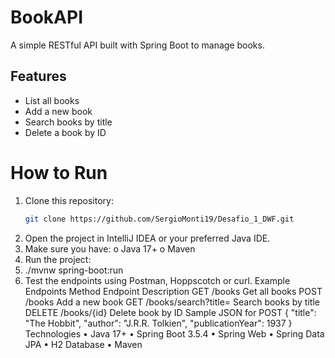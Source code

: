 # BookAPI

A simple RESTful API built with Spring Boot to manage books.

##  Features

- List all books
- Add a new book
- Search books by title
- Delete a book by ID

# How to Run

1. Clone this repository:
   ```bash
   git clone https://github.com/SergioMonti19/Desafio_1_DWF.git
2.	Open the project in IntelliJ IDEA or your preferred Java IDE.
3.	Make sure you have:
o	Java 17+
o	Maven
4.	Run the project:
5.	./mvnw spring-boot:run
6.	Test the endpoints using Postman, Hoppscotch or curl.
Example Endpoints
Method	Endpoint	Description
GET	/books	Get all books
POST	/books	Add a new book
GET	/books/search?title=	Search books by title
DELETE	/books/{id}	Delete book by ID
 Sample JSON for POST
{
  "title": "The Hobbit",
  "author": "J.R.R. Tolkien",
  "publicationYear": 1937
}
 Technologies
•	Java 17+
•	Spring Boot 3.5.4
•	Spring Web
•	Spring Data JPA
•	H2 Database
•	Maven
